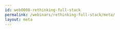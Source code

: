 ```yaml
---
id: web0008-rethinking-full-stack
permalink: /webinars/rethinking-full-stack/meta/
layout: meta
---
```


